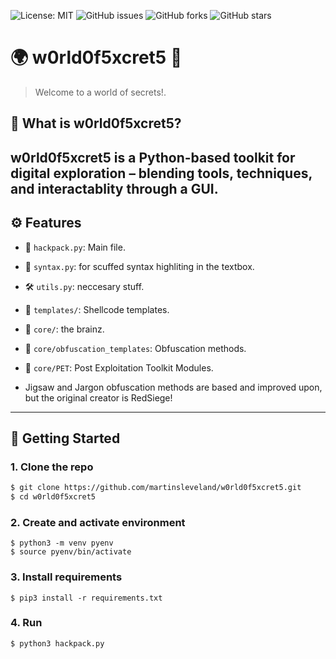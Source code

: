 ![License: MIT](https://img.shields.io/badge/License-MIT-yellow.svg)
![GitHub issues](https://img.shields.io/github/issues/martinsleveland/w0rld0f5xcret5)
![GitHub forks](https://img.shields.io/github/forks/martinsleveland/w0rld0f5xcret5)
![GitHub stars](https://img.shields.io/github/stars/martinsleveland/w0rld0f5xcret5)


# 🌍 w0rld0f5xcret5 🔐

> Welcome to a world of secrets!.  

## 🧠 What is w0rld0f5xcret5?

w0rld0f5xcret5 is a Python-based toolkit for digital exploration – blending tools, techniques, and interactablity through a GUI.
---

## ⚙️ Features

- 🧰 `hackpack.py`: Main file.
- 💬 `syntax.py`: for scuffed syntax highliting in the textbox.
- 🛠️ `utils.py`: neccesary stuff.
- 📁 `templates/`: Shellcode templates.
- 📁 `core/`: the brainz.
- 📁 `core/obfuscation_templates`: Obfuscation methods.
- 📁 `core/PET`: Post Exploitation Toolkit Modules.

- Jigsaw and Jargon obfuscation methods are based and improved upon, but the original creator is RedSiege!


---

## 🚀 Getting Started

### 1. Clone the repo

```bash
$ git clone https://github.com/martinsleveland/w0rld0f5xcret5.git
$ cd w0rld0f5xcret5
```
### 2. Create and activate environment

```
$ python3 -m venv pyenv
$ source pyenv/bin/activate
```
### 3. Install requirements

```
$ pip3 install -r requirements.txt
```
### 4. Run

```
$ python3 hackpack.py
```

